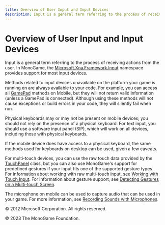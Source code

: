 ```yaml
---
title: Overview of User Input and Input Devices
description: Input is a general term referring to the process of receiving actions from the user.
---
```


# Overview of User Input and Input Devices

Input is a general term referring to the process of receiving actions from the user. In MonoGame, the [Microsoft.Xna.Framework.Input](xref:Microsoft.Xna.Framework.Input) namespace provides support for most input devices.

Methods related to input devices unavailable on the platform your game is running on are always available to your code. For example, you can access all [GamePad](xref:Microsoft.Xna.Framework.Input.GamePad) methods on Mobile, but they will not return valid information (unless a GamePad is connected). Although using these methods will not cause exceptions or build errors in your code, they will silently fail when run.

Physical keyboards may or may not be present on mobile devices; you should not rely on the presence of a physical keyboard. For text input, you should use a software input panel (SIP), which will work on all devices, including those with physical keyboards.

If the mobile device does have access to a physical keyboard, the same methods used for keyboards on desktop can be used, given a few caveats.

For multi-touch devices, you can use the raw touch data provided by the [TouchPanel](xref:Microsoft.Xna.Framework.Input.TouchPanel) class, but you can also use MonoGame's support for predefined gestures if your input fits one of the supported gesture types. For information about working with raw multi-touch input, see [Working with Touch Input](../howto/HowTo_UseMultiTouchInput.md). For information about gesture support, see [Detecting Gestures on a Multi-touch Screen](../howto/input/HowTo_Detect_Gestures.md).

The microphone on mobile can be used to capture audio that can be used in your game. For more information, see [Recording Sounds with Microphones](../howto/HowTo_Microphone.md).

© 2012 Microsoft Corporation. All rights reserved.  

© 2023 The MonoGame Foundation.
